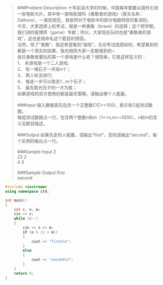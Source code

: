 >###Problem Description
>十年前读大学的时候，中国每年都要从国外引进一些电影大片，其中有一部电影就叫《勇敢者的游戏》（英文名称：Zathura），一直到现在，我依然对于电影中的部分电脑特技印象深刻。<br>
>今天，大家选择上机考试，就是一种勇敢（brave）的选择；这个短学期，我们讲的是博弈（game）专题；所以，大家现在玩的也是“勇敢者的游戏”，这也是我命名这个题目的原因。<br>
>当然，除了“勇敢”，我还希望看到“诚信”，无论考试成绩如何，希望看到的都是一个真实的结果，我也相信大家一定能做到的~<br>
>各位勇敢者要玩的第一个游戏是什么呢？很简单，它是这样定义的：<br>
>1、  本游戏是一个二人游戏;<br>
>2、  有一堆石子一共有n个；<br>
>3、  两人轮流进行;<br>
>4、  每走一步可以取走1…m个石子；<br>
>5、  最先取光石子的一方为胜；<br>
>如果游戏的双方使用的都是最优策略，请输出哪个人能赢。<br>
><br>
>###Input
>输入数据首先包含一个正整数C(C<=100)，表示有C组测试数据。<br>
>每组测试数据占一行，包含两个整数n和m（1<=n,m<=1000），n和m的含义见题目描述。<br>
><br>
>###Output
>如果先走的人能赢，请输出“first”，否则请输出“second”，每个实例的输出占一行。<br>
> <br>
>###Sample Input
>2<br>
>23 2<br>
>4 3<br>
> <br>
>###Sample Output
>first<br>
>second<br>

```cpp
#include <iostream>
using namespace std;

int main()
{
    int c, n, m;
    cin >> c;
    while (c--)
    {
        cin >> n >> m;
        if (n % (1 + m))
        {
            cout << "first\n";
        }
        else
        {
            cout << "second\n";
        }
    }
    return 0;
}
```
